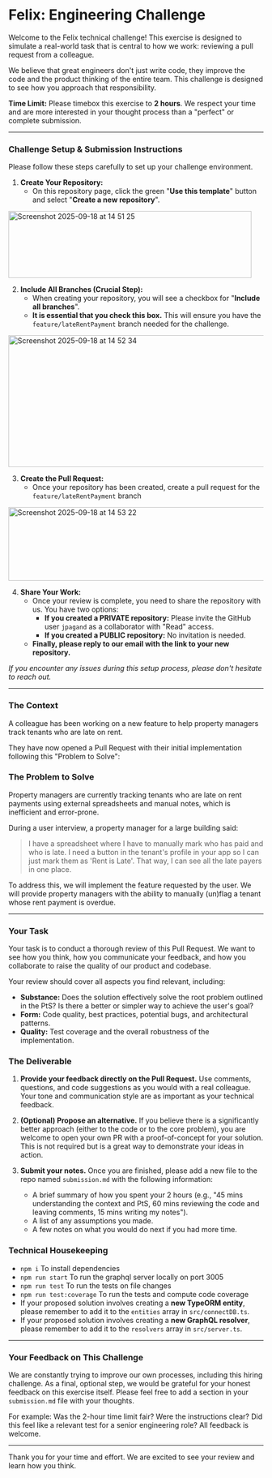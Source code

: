 
# **Felix: Engineering Challenge**

Welcome to the Felix technical challenge! This exercise is designed to simulate a real-world task that is central to how we work: reviewing a pull request from a colleague.

We believe that great engineers don't just write code, they improve the code and the product thinking of the entire team. This challenge is designed to see how you approach that responsibility.

**Time Limit:** Please timebox this exercise to **2 hours**. We respect your time and are more interested in your thought process than a "perfect" or complete submission.


---
### **Challenge Setup & Submission Instructions**

Please follow these steps carefully to set up your challenge environment.


1.  **Create Your Repository:**
    *   On this repository page, click the green "**Use this template**" button and select "**Create a new repository**".
<img width="480" height="132" alt="Screenshot 2025-09-18 at 14 51 25" src="https://github.com/user-attachments/assets/d48dbda5-73b1-4f55-aa21-c5198d1436dd" />


2.  **Include All Branches (Crucial Step):**
    *   When creating your repository, you will see a checkbox for "**Include all branches**".
    *   **It is essential that you check this box.** This will ensure you have the `feature/lateRentPayment` branch needed for the challenge.
<img width="775" height="260" alt="Screenshot 2025-09-18 at 14 52 34" src="https://github.com/user-attachments/assets/38506ae0-4d2b-42d3-9897-8e72feeb75d7" />


3.  **Create the Pull Request:**
    *   Once your repository has been created, create a pull request for the `feature/lateRentPayment` branch
<img width="972" height="145" alt="Screenshot 2025-09-18 at 14 53 22" src="https://github.com/user-attachments/assets/e3266a05-8924-4207-a117-6ebec885c453" />

4.  **Share Your Work:**
    *   Once your review is complete, you need to share the repository with us. You have two options:
        *   **If you created a PRIVATE repository:** Please invite the GitHub user `jpagand` as a collaborator with "Read" access.
        *   **If you created a PUBLIC repository:** No invitation is needed.
    *   **Finally, please reply to our email with the link to your new repository.**

*If you encounter any issues during this setup process, please don't hesitate to reach out.*

---

### **The Context**

A colleague has been working on a new feature to help property managers track tenants who are late on rent.

They have now opened a Pull Request with their initial implementation following this "Problem to Solve":

### **The Problem to Solve**
Property managers are currently tracking tenants who are late on rent payments using external spreadsheets and manual notes, which is inefficient and error-prone.

During a user interview, a property manager for a large building said:
>I have a spreadsheet where I have to manually mark who has paid and who is late. I need a button in the tenant's profile in your app so I can just mark them as 'Rent is Late'. That way, I can see all the late payers in one place.

To address this, we will implement the feature requested by the user. We will provide property managers with the ability to manually (un)flag a tenant whose rent payment is overdue.

---
### **Your Task**

Your task is to conduct a thorough review of this Pull Request. We want to see how you think, how you communicate your feedback, and how you collaborate to raise the quality of our product and codebase.

Your review should cover all aspects you find relevant, including:
*   **Substance:** Does the solution effectively solve the root problem outlined in the PtS? Is there a better or simpler way to achieve the user's goal?
*   **Form:** Code quality, best practices, potential bugs, and architectural patterns.
*   **Quality:** Test coverage and the overall robustness of the implementation.

### **The Deliverable**

1.  **Provide your feedback directly on the Pull Request.** Use comments, questions, and code suggestions as you would with a real colleague. Your tone and communication style are as important as your technical feedback.

2.  **(Optional) Propose an alternative.** If you believe there is a significantly better approach (either to the code or to the core problem), you are welcome to open your own PR with a proof-of-concept for your solution. This is not required but is a great way to demonstrate your ideas in action.

3.  **Submit your notes.** Once you are finished, please add a new file to the repo named `submission.md` with the following information:
    *   A brief summary of how you spent your 2 hours (e.g., "45 mins understanding the context and PtS, 60 mins reviewing the code and leaving comments, 15 mins writing my notes").
    *   A list of any assumptions you made.
    *   A few notes on what you would do next if you had more time.

### **Technical Housekeeping**

* `npm i` To install dependencies
* `npm run start` To run the graphql server locally on port 3005
* `npm run test` To run the tests on file changes
* `npm run test:coverage` To run the tests and compute code coverage
*   If your proposed solution involves creating a **new TypeORM entity**, please remember to add it to the `entities` array in `src/connectDB.ts`.
*   If your proposed solution involves creating a **new GraphQL resolver**, please remember to add it to the `resolvers` array in `src/server.ts`.

---

### **Your Feedback on This Challenge**
We are constantly trying to improve our own processes, including this hiring challenge. As a final, optional step, we would be grateful for your honest feedback on this exercise itself. Please feel free to add a section in your `submission.md` file with your thoughts.

For example: Was the 2-hour time limit fair? Were the instructions clear? Did this feel like a relevant test for a senior engineering role? All feedback is welcome.

---

Thank you for your time and effort. We are excited to see your review and learn how you think.
